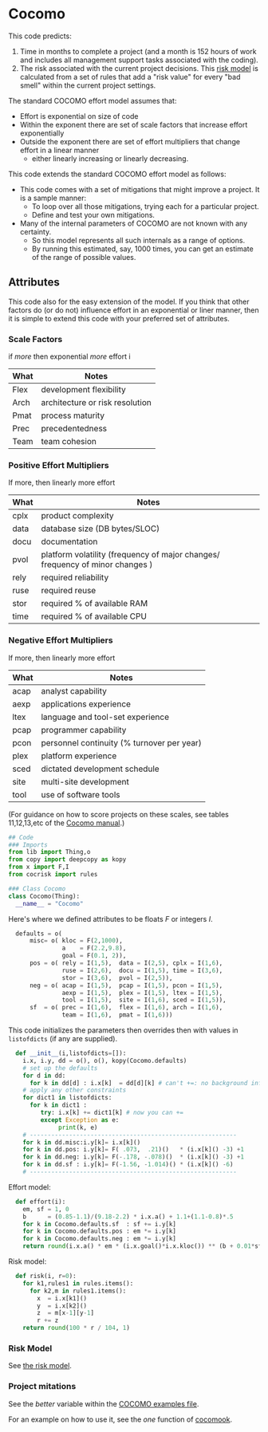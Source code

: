 # Cocomo
This code predicts:

1. Time in months to complete a project (and a month is 152 hours of
work and includes all management support tasks associated with the coding).
2. The risk associated with the current project decisions.
   This [risk model](cocrisk) is calculated from a set of rules that add a "risk value" for
every "bad smell" within the current project settings.

The standard COCOMO effort model assumes that:
-  Effort is exponential on size of code
- Within the exponent there are set of scale factors that increase effort exponentially
- Outside the exponent there are set of effort multipliers that change effort in a linear manner
  - either linearly increasing  or linearly decreasing.

This code extends the standard COCOMO effort model as follows:
- This code comes with a set of mitigations that might improve a project.
  It is a sample manner:
  - To loop over all those mitigations, trying each for a particular project. 
  - Define and test your own mitigations.
- Many of the internal parameters of COCOMO are not known with any certainty.
  -  So this model represents all such internals as a range of options.
  - By running this estimated, say, 1000 times, you can get an estimate of the range of possible values.

## Attributes

This code also for the easy extension of the model.  If you think
that other factors do (or do not) influence effort in an exponential
or liner manner, then it is simple to extend this code with your
preferred set of attributes.

### Scale Factors
if _more_ then exponential _more_ effort i

|What| Notes|
|----|------|
| Flex | development flexibility|
|Arch| architecture or risk resolution |
|Pmat| process maturity |
|Prec| precedentedness|
|Team|team cohesion|

### Positive Effort Multipliers
If more, then linearly more effort 

|What| Notes|
|----|------|
|cplx | product complexity|
|data| database size (DB bytes/SLOC) |
|docu| documentation|
|pvol| platform volatility (frequency of major changes/ frequency of minor changes )|
|rely| required reliability |
|ruse |required reuse|
|stor| required % of available RAM
|time |required % of available CPU

### Negative Effort Multipliers
If more, then linearly more effort 


|What| Notes|
|----|------|
|acap|analyst capability|
|aexp|applications experience |
|ltex| language and tool-set experience |
|pcap |programmer capability|
|pcon| personnel continuity (% turnover per year) |
|plex| platform experience|
|sced| dictated development schedule|
|site| multi-site development|
|tool| use of software tools|

(For guidance on how to score projects on these scales, see tables 11,12,13,etc
of the [Cocomo manual](http://sunset.usc.edu/csse/affiliate/private/COCOMOII_2000/COCOMOII-040600/modelman.pdf).)

```py
## Code
### Imports
from lib import Thing,o
from copy import deepcopy as kopy
from x import F,I
from cocrisk import rules

### Class Cocomo
class Cocomo(Thing):
  __name__ = "Cocomo"
```
Here's where we defined attributes to be floats _F_ or integers _I_.
```py
  defaults = o(
      misc= o( kloc = F(2,1000),
               a    = F(2.2,9.8),
               goal = F(0.1, 2)),
      pos = o( rely = I(1,5),  data = I(2,5), cplx = I(1,6),
               ruse = I(2,6),  docu = I(1,5), time = I(3,6),
               stor = I(3,6),  pvol = I(2,5)),
      neg = o( acap = I(1,5),  pcap = I(1,5), pcon = I(1,5),
               aexp = I(1,5),  plex = I(1,5), ltex = I(1,5),
               tool = I(1,5),  site = I(1,6), sced = I(1,5)),
      sf  = o( prec = I(1,6),  flex = I(1,6), arch = I(1,6),
               team = I(1,6),  pmat = I(1,6)))
```
This code initializes the parameters then overrides then with values
in `listofdicts` (if any are supplied).

```py
  def __init__(i,listofdicts=[]):
    i.x, i.y, dd = o(), o(), kopy(Cocomo.defaults)
    # set up the defaults
    for d in dd:
      for k in dd[d] : i.x[k]  = dd[d][k] # can't +=: no background info
    # apply any other constraints
    for dict1 in listofdicts:
      for k in dict1 :
         try: i.x[k] += dict1[k] # now you can +=
         except Exception as e:
              print(k, e)
    # ----------------------------------------------------------
    for k in dd.misc:i.y[k]= i.x[k]()
    for k in dd.pos: i.y[k]= F( .073,  .21)()   * (i.x[k]() -3) +1
    for k in dd.neg: i.y[k]= F(-.178, -.078)()  * (i.x[k]() -3) +1
    for k in dd.sf : i.y[k]= F(-1.56, -1.014)() * (i.x[k]() -6)
    # ----------------------------------------------------------
```
Effort model:
```py
  def effort(i):
    em, sf = 1, 0
    b      = (0.85-1.1)/(9.18-2.2) * i.x.a() + 1.1+(1.1-0.8)*.5
    for k in Cocomo.defaults.sf  : sf += i.y[k]
    for k in Cocomo.defaults.pos : em *= i.y[k]
    for k in Cocomo.defaults.neg : em *= i.y[k]
    return round(i.x.a() * em * (i.x.goal()*i.x.kloc()) ** (b + 0.01*sf), 1)
```
Risk model:
```py
  def risk(i, r=0):
    for k1,rules1 in rules.items():
      for k2,m in rules1.items():
        x  = i.x[k1]()
        y  = i.x[k2]()
        z  = m[x-1][y-1]
        r += z
    return round(100 * r / 104, 1)
```
### Risk Model
See [the risk model](cocrisk).

### Project mitations
See the _better_ variable within the [COCOMO examples file](cocoeg).

For an example on how to use it, see the _one_ function of [cocomook](cocomook).
